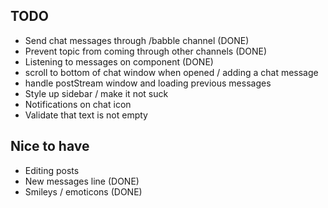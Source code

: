 ## TODO
- Send chat messages through /babble channel (DONE)
- Prevent topic from coming through other channels (DONE)
- Listening to messages on component (DONE)
- scroll to bottom of chat window when opened / adding a chat message
- handle postStream window and loading previous messages
- Style up sidebar / make it not suck
- Notifications on chat icon
- Validate that text is not empty

## Nice to have
- Editing posts
- New messages line (DONE)
- Smileys / emoticons (DONE)
